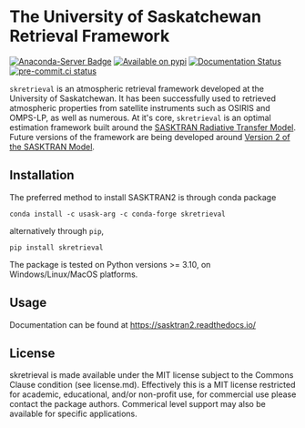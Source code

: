 # The University of Saskatchewan Retrieval Framework
[![Anaconda-Server Badge](https://anaconda.org/usask-arg/skretrieval/badges/version.svg)](https://anaconda.org/usask-arg/skretrieval)
[![Available on pypi](https://img.shields.io/pypi/v/skretrieval.svg)](https://pypi.python.org/pypi/skretrieval/)
[![Documentation Status](https://readthedocs.org/projects/skretrieval/badge/?version=latest)](https://skretrieval.readthedocs.io/en/latest/?badge=latest)
[![pre-commit.ci status](https://results.pre-commit.ci/badge/github/usask-arg/skretrieval/main.svg)](https://results.pre-commit.ci/latest/github/usask-arg/skretrieval/main)

`skretrieval` is an atmospheric retrieval framework developed at the University of Saskatchewan.
It has been successfully used to retrieved atmospheric properties from satellite instruments such as OSIRIS
and OMPS-LP, as well as numerous.  At it's core, `skretrieval` is an optimal estimation framework built around
the [SASKTRAN Radiative Transfer Model](https://github.com/usask-arg/sasktran).  Future versions of the framework
are being developed around [Version 2 of the SASKTRAN Model](https://github.com/usask-arg/sasktran2).

## Installation
The preferred method to install SASKTRAN2 is through conda package

```
conda install -c usask-arg -c conda-forge skretrieval
```

alternatively through `pip`,

```
pip install skretrieval
```
The package is tested on Python versions >= 3.10, on Windows/Linux/MacOS platforms.

## Usage
Documentation can be found at https://sasktran2.readthedocs.io/

## License
skretrieval is made available under the MIT license subject to the Commons Clause condition (see license.md). Effectively this is a MIT license restricted for academic, educational, and/or non-profit use, for commercial use please contact the package authors. Commerical level support may also be available for specific applications.
